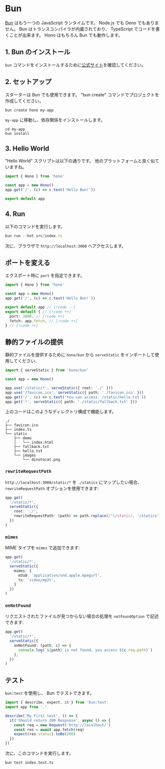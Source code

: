 # Bun

[Bun](https://bun.sh) はもう一つの JavaScript ランタイムです。 Node.js でも Deno でもありません。 Bun はトランスコンパイラが内蔵されており、 TypeScript でコードを書くことが出来ます。
Hono はもちろん Bun でも動作します。

## 1. Bun のインストール

`bun` コマンドをインストールするために[公式サイト](https://bun.sh)を確認してください。

## 2. セットアップ

スターターは Bun でも使用できます。 "bun create" コマンドでプロジェクトを作成してください。

```
bun create hono my-app
```

`my-app` に移動し、依存関係をインストールします。

```
cd my-app
bun install
```

## 3. Hello World

"Hello World" スクリプトは以下の通りです。 他のプラットフォームと良く似ていますね。

```ts
import { Hono } from 'hono'

const app = new Hono()
app.get('/', (c) => c.text('Hello Bun!'))

export default app
```

## 4. Run

以下のコマンドを実行します。

```ts
bun run --hot src/index.ts
```

次に、ブラウザで `http://localhost:3000` へアクセスします。

## ポートを変える

エクスポート時に `port` を指定できます。

```ts
import { Hono } from 'hono'

const app = new Hono()
app.get('/', (c) => c.text('Hello Bun!'))

export default app // [!code --]
export default { // [!code ++]
  port: 3000, // [!code ++]
  fetch: app.fetch, // [!code ++]
} // [!code ++]
```

## 静的ファイルの提供

静的ファイルを提供するために `hono/bun` から `serveStatic` をインポートして使用してください、

```ts
import { serveStatic } from 'hono/bun'

const app = new Hono()

app.use('/static/*', serveStatic({ root: './' }))
app.use('/favicon.ico', serveStatic({ path: './favicon.ico' }))
app.get('/', (c) => c.text('You can access: /static/hello.txt'))
app.get('*', serveStatic({ path: './static/fallback.txt' }))
```

上のコードはこのようなディレクトリ構成で機能します。

```
./
├── favicon.ico
├── index.ts
└── static
    ├── demo
    │   └── index.html
    ├── fallback.txt
    ├── hello.txt
    └── images
        └── dinotocat.png
```

### `rewriteRequestPath`

`http://localhost:3000/static/*` を `./statics` にマップしたい場合、 `rewriteRequestPath` オプションを使用できます:

```ts
app.get(
  '/static/*',
  serveStatic({
    root: './',
    rewriteRequestPath: (path) => path.replace(/^\/static/, '/statics'),
  })
)
```

### `mimes`

MIME タイプを `mimes` で追加できます:

```ts
app.get(
  '/static/*',
  serveStatic({
    mimes: {
      m3u8: 'application/vnd.apple.mpegurl',
      ts: 'video/mp2t',
    }
  })
)
```

### `onNotFound`

リクエストされたファイルが見つからない場合の処理を `notFoundOption` で記述できます:

```ts
app.get(
  '/static/*',
  serveStatic({
    onNotFound: (path, c) => {
      console.log(`${path} is not found, you access ${c.req.path}`)
    },
  })
)
```

## テスト

`bun:test` を使用し、 Bun でテストできます。

```ts
import { describe, expect, it } from 'bun:test'
import app from '.'

describe('My first test', () => {
  it('Should return 200 Response', async () => {
    const req = new Request('http://localhost/')
    const res = await app.fetch(req)
    expect(res.status).toBe(200)
  })
})
```

次に、このコマンドを実行します。

```
bun test index.test.ts
```

